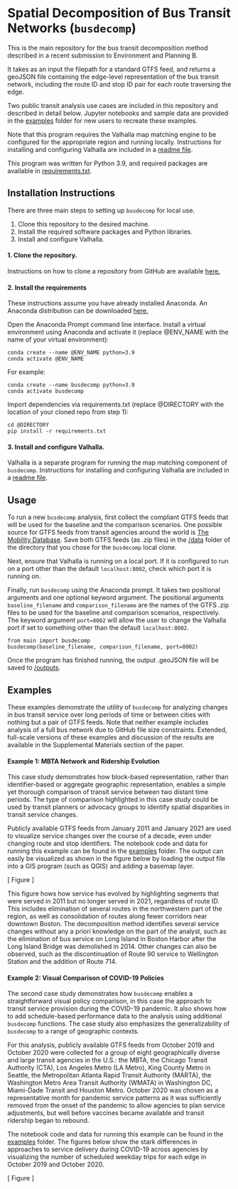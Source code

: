 # Spatial Decomposition of Bus Transit Networks (`busdecomp`)

This is the main repository for the bus transit decomposition method described
in a recent submission to Environment and Planning B. 

It takes as an input the filepath for a standard GTFS feed, and returns
a geoJSON file containing the edge-level representation of the bus transit
network, including the route ID and stop ID pair for each route traversing
the edge. 

Two public transit analysis use cases are included in this repository and described in detail below. 
Jupyter notebooks and sample data are provided in the [examples](examples) folder for new users to recreate these examples. 

Note that this program requires the Valhalla map matching engine to be
configured for the appropriate region and running locally. Instructions
for installing and configuring Valhalla are included in a [readme file](valhalla_readme.md). 

This program was written for Python 3.9, and required packages are available in [requirements.txt](requirements.txt).

## Installation Instructions

There are three main steps to setting up `busdecomp` for local use.
1. Clone this repository to the desired machine.
2. Install the required software packages and Python libraries. 
3. Install and configure Valhalla. 

#### 1. Clone the repository.

Instructions on how to clone a repository from GitHub are available [here.](https://docs.github.com/en/repositories/creating-and-managing-repositories/cloning-a-repository)

#### 2. Install the requirements

These instructions assume you have already installed Anaconda. An Anaconda distribution can be downloaded [here.]( https://www.anaconda.com/products/distribution)

Open the Anaconda Prompt command line interface. Install a virtual environment using Anaconda and activate it (replace @ENV_NAME with the name of your virtual environment):

```
conda create --name @ENV_NAME python=3.9
conda activate @ENV_NAME
```

For example:

```
conda create --name busdecomp python=3.9
conda activate busdecomp
```

Import dependencies via requirements.txt (replace @DIRECTORY with the location of your cloned repo from step 1):

```
cd @DIRECTORY
pip install -r requirements.txt
```

#### 3. Install and configure Valhalla. 

Valhalla is a separate program for running the map matching component of `busdecomp`. Instructions for installing and configuring Valhalla are included in a [readme file](valhalla_readme.md). 

## Usage

To run a new `busdecomp` analysis, first collect the compliant GTFS feeds that will be used for the baseline and the comparison scenarios. 
One possible source for GTFS feeds from transit agencies around the world is [The Mobility Database](https://database.mobilitydata.org/). 
Save both GTFS feeds (as .zip files) in the [/data](data) folder of the directory that you chose for the `busdecomp` local clone. 

Next, ensure that Valhalla is running on a local port. If it is configured to run on a port other than the default `localhost:8002`, check which port it is running on.

Finally, run `busdecomp` using the Anaconda prompt. It takes two positional arguments and one optional keyword argument. The positional arguments `baseline_filename` and `comparison_filename` are the names of the GTFS .zip files to be used for the baseline and comparison scenarios, respectively.
The keyword argument `port=8002` will allow the user to change the Valhalla port if set to something other than the default `localhost:8002`. 

``` 
from main import busdecomp
busdecomp(baseline_filename, comparison_filename, port=8002)
```

Once the program has finished running, the output .geoJSON file will be saved to [/outputs](outputs). 

## Examples

These examples demonstrate the utility of `busdecomp` for analyzing changes in bus transit service over long periods of time or between cities with nothing but a pair of GTFS feeds. 
Note that neither example includes analysis of a full bus network due to GitHub file size constraints. 
Extended, full-scale versions of these examples and discussion of the results are available in the Supplemental Materials section of the paper. 

#### Example 1: MBTA Network and Ridership Evolution

This case study demonstrates how block-based representation, rather than identifier-based or aggregate geographic representation, enables a simple yet thorough comparison of transit service between two distant time periods. The type of comparison highlighted in this case study could be used by transit planners or advocacy groups to identify spatial disparities in transit service changes.

Publicly available GTFS feeds from January 2011 and January 2021 are used to visualize service changes over the course of a decade, even under changing route and stop identifiers. 
The notebook code and data for running this example can be found in the [examples](examples) folder. 
The output can easily be visualized as shown in the figure below by loading the output file into a GIS program (such as QGIS) and adding a basemap layer.

[ Figure ] 

This figure hows how service has evolved by highlighting segments that were served in 2011 but no longer served in 2021, regardless of route ID. This includes elimination of several routes in the northwestern part of the region, as well as consolidation of routes along fewer corridors near downtown Boston. The decomposition method identifies several service changes without any a priori knowledge on the part of the analyst, such as the elimination of bus service on Long Island in Boston Harbor after the Long Island Bridge was demolished in 2014. Other changes can also be observed, such as the discontinuation of Route 90 service to Wellington Station and the addition of Route 714.

#### Example 2: Visual Comparison of COVID-19 Policies

The second case study demonstrates how `busdecomp` enables a straightforward visual policy comparison, in this case the approach to transit service provision during the COVID-19 pandemic. 
It also shows how to add schedule-based performance data to the analysis using additional `busdecomp` functions. 
The case study also emphasizes the generalizability of `busdecomp` to a range of geographic contexts. 

For this analysis, publicly available GTFS feeds from October 2019 and October 2020 were collected for a group of eight geographically diverse and large transit agencies in the U.S.: the MBTA, the Chicago Transit Authority (CTA), Los Angeles Metro (LA Metro), King County Metro in Seattle, the Metropolitan Atlanta Rapid Transit Authority (MARTA), the Washington Metro Area Transit Authority (WMATA) in Washington DC, Miami-Dade Transit and Houston Metro. October 2020 was chosen as a representative month for pandemic service patterns as it was sufficiently removed from the onset of the pandemic to allow agencies to plan service adjustments, but well before vaccines became available and transit ridership began to rebound.

The notebook code and data for running this example can be found in the [examples](examples) folder. 
The figures below show the stark differences in approaches to service delivery during COVID-19 across agencies by visualizing the number of scheduled weekday trips for each edge in October 2019 and October 2020.


[ Figure ] 
